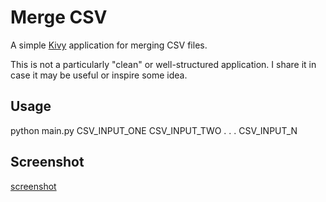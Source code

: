 # Merge CSV

A simple [Kivy](http://kivy.org) application for merging CSV files.

This is not a particularly "clean" or well-structured application.  I share it in case it may be useful or inspire some idea.

## Usage

python main.py CSV_INPUT_ONE CSV_INPUT_TWO . . . CSV_INPUT_N

## Screenshot

[screenshot](docs/screenshot.png)